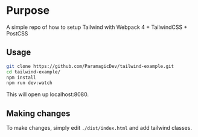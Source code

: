 # Purpose

A simple repo of how to setup Tailwind with Webpack 4 + TailwindCSS + PostCSS

## Usage

```bash
git clone https://github.com/ParamagicDev/tailwind-example.git
cd tailwind-example/
npm install
npm run dev:watch
```

This will open up localhost:8080.

## Making changes

To make changes, simply edit `./dist/index.html` and add tailwind classes.
